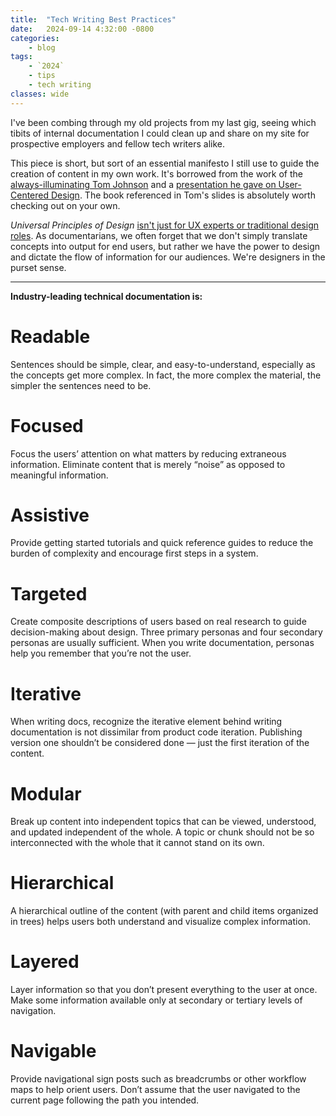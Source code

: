 ```yaml
---
title:  "Tech Writing Best Practices"
date:   2024-09-14 4:32:00 -0800
categories:
    - blog
tags:
    - `2024`
    - tips
    - tech writing
classes: wide
---
```

I've been combing through my old projects from my last gig, seeing which tibits of internal documentation I could clean up and share on my site for prospective employers and fellow tech writers alike.

This piece is short, but sort of an essential manifesto I still use to guide the creation of content in my own work. It's borrowed from the work of the [always-illuminating Tom Johnson](https://idratherbewriting.com/) and a [presentation he gave on User-Centered Design](https://idratherbewriting.com/files/design-principles-for-organizing-docs/#/). The book referenced in Tom's slides is absolutely worth checking out on your own.

*Universal Principles of Design* [isn't just for UX experts or traditional design roles](https://www.amazon.com/Universal-Principles-Design-William-Lidwell/dp/1592530079). As documentarians, we often forget that we don't simply translate concepts into output for end users, but rather we have the power to design and dictate the flow of information for our audiences. We're designers in the purset sense. 

---

**Industry-leading technical documentation is:**

# Readable

Sentences should be simple, clear, and easy-to-understand, especially as the concepts get more complex. In fact, the more complex the material, the simpler the sentences need to be.

# Focused

Focus the users’ attention on what matters by reducing extraneous information. Eliminate content that is merely “noise” as opposed to meaningful information.

# Assistive

Provide getting started tutorials and quick reference guides to reduce the burden of complexity and encourage first steps in a system.

# Targeted

Create composite descriptions of users based on real research to guide decision-making about design. Three primary personas and four secondary personas are usually sufficient. When you write documentation, personas help you remember that you’re not the user.

# Iterative

When writing docs, recognize the iterative element behind writing documentation is not dissimilar from product code iteration. Publishing version one shouldn’t be considered done — just the first iteration of the content.

# Modular

Break up content into independent topics that can be viewed, understood, and updated independent of the whole. A topic or chunk should not be so interconnected with the whole that it cannot stand on its own.

# Hierarchical

A hierarchical outline of the content (with parent and child items organized in trees) helps users both understand and visualize complex information.

# Layered

Layer information so that you don’t present everything to the user at once. Make some information available only at secondary or tertiary levels of navigation.

# Navigable

Provide navigational sign posts such as breadcrumbs or other workflow maps to help orient users. Don’t assume that the user navigated to the current page following the path you intended.
